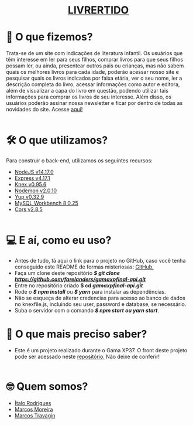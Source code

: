 **<h1 align="center"> <ins>[LIVRERTIDO](https://livrertido.herokuapp.com/)</ins> </h1>**



# :thinking: O que fizemos?
Trata-se de um site com indicações de literatura infantil. Os usuários que têm interesse em ler para seus filhos, comprar livros para que seus filhos possam ler, ou ainda, presentear outros pais ou crianças, mas não sabem quais os melhores livros para cada idade, poderão acessar nosso site e pesquisar quais os livros indicados por faixa etária, ver o seu nome, ler a descrição completa do livro, acessar informações como autor e editora, além de visualizar a capa do livro em questão, podendo utilizar tais informações para comprar os livros de seu interesse. Além disso, os usuários poderão assinar nossa newsletter e ficar por dentro de todas as novidades do site. Acesse [aqui!](https://livrertido.herokuapp.com/)
<br></br>



# :hammer_and_wrench: O que utilizamos?
Para construir o back-end, utilizamos os seguintes recursos:
* [NodeJS v14.17.0](https://nodejs.org/en/ "Dispenso apresentações.")
* [Express v4.17.1](https://expressjs.com/pt-br/ "Não liga pra ele, ele se acha demais!")
* [Knex v0.95.6](https://knexjs.org/ "Pra falar com o banco de dados você precisa de mim.")
* [Nodemon v2.0.10](https://nodemon.io/ "Relaxa, to de olho nas mudanças.")
* [Yup v0.32.9](https://github.com/jquense/yup "Nenhum erro passará despercebido.")
* [MySQL Workbench 8.0.25](https://www.mysql.com/products/workbench/ "Fica tranquilo, tá tudo guardadinho aqui.")
* [Cors v2.8.5](https://github.com/expressjs/cors#readme "Relaxa, eu falo com o front.")
<br></br>



# :computer: E aí, como eu uso?
* Antes de tudo, tá aqui o link para o projeto no GitHub, caso você tenha conseguido este README de formas misteriosas: [GitHub.](https://github.com/farelanders/gamaxpfinal-api.git "Você vai precisar me clonar, mas não sou a ovelha Dolly")
* Faça um clone deste repositório **_$ git clone https://github.com/farelanders/gamaxpfinal-api.git_**
* Entre no repositório criado **$ cd _gamaxpfinal-api.git_**
* Rode o  **_$ npm install_** ou **_$ yarn_** para instalar as dependências.
* Não se esqueça de alterar credencias para acesso ao banco de dados no knexfile.js, incluindo seu user, password e database, se necessário.
* Suba o servidor com o comando **_$ npm start_** **_ou yarn start_**.


# :bookmark_tabs: O que mais preciso saber?
* Este é um projeto realizado durante o Gama XP37. O front deste projeto pode ser acessado neste [repositório.](https://github.com/italo-rodrigues1/Gamaxp-Final-Front.git "Eu sou muito mais que uma carinha bonita.") Não deixe de conferir!
<br></br>



# :nerd_face: Quem somos?
* <a href="https://github.com/italo-rodrigues1" target="_blank">Ítalo Rodrigues</a>
* <a href="https://github.com/marcoscurymoreira" target="_blank">Marcos Moreira</a>
* <a href="https://github.com/farelanders" target="_blank">Marcos Travagin</a>
